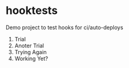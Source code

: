 # hooktests
Demo project to test hooks for ci/auto-deploys

1. Trial
2. Anoter Trial
3. Trying Again
4. Working Yet?
